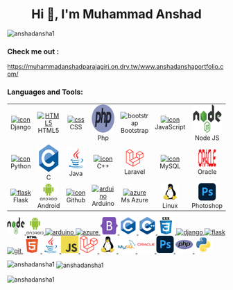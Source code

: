 

<h1 align="center">Hi 👋, I'm Muhammad Anshad</h1>
<p align="left"> <img src="https://komarev.com/ghpvc/?username=anshadansha1&label=Profile%20views&color=0e75b6&style=flat" alt="anshadansha1" /> </p>

<h3 align="left">Check me out :</h3>
<a href="https://muhammadanshadparajagiri.on.drv.tw/www.anshadanshaportfolio.com/">https://muhammadanshadparajagiri.on.drv.tw/www.anshadanshaportfolio.com/</a><br>
<p align="left">
</p>

<h3 align="left">Languages and Tools:</h3>
<table align="center">
   <tr>
   <td align="center" width="96">
        <a href="https://www.djangoproject.com/" target="_blank" rel="noreferrer"><img src="https://techstack-generator.vercel.app/django-icon.svg" alt="icon" width="65" height="65" /></a>
      <br>Django
    </td>
   <td align="center"  width="96">
        <a href="https://www.w3.org/html/" target="_blank" rel="noreferrer"><img src="https://skillicons.dev/icons?i=html" width="48" height="48" alt="HTML5" /></a>
      <br>HTML5
    </td>
    <td align="center" width="96">
        <a href="https://www.w3schools.com/css/" target="_blank" rel="noreferrer"><img src="https://skillicons.dev/icons?i=css" width="48" height="48" alt="css" /></a>
      <br>CSS
    </td>
    <td align="center" width="96">
        <a href="https://www.php.net" target="_blank" rel="noreferrer"><img src="php-1.svg" alt="icon" width="65" height="65" /></a>
      <br>Php
    </td>
    <td align="center"  width="96">
        <img src="https://skillicons.dev/icons?i=bootstrap" width="48" height="48" alt="bootstrap" />
      <br>Bootstrap
    <td align="center" width="96">
        <a href="https://developer.mozilla.org/en-US/docs/Web/JavaScript" target="_blank" rel="noreferrer"><img src="https://techstack-generator.vercel.app/js-icon.svg" alt="icon" width="65" height="65" /></a>
      <br>JavaScript
    </td>
         <td align="center" width="96">
        <a href="https://nodejs.org/en" target="_blank" rel="noreferrer"><img src="nodejs-1.svg" alt="icon" width="65" height="65" /></a>
      <br>Node JS
    </td>
      </td>
    
 </tr>
  <tr>
    <td align="center" width="96">
      <a href="#macropower-tech">
        <a href="https://www.python.org" target="_blank" rel="noreferrer"><img src="https://techstack-generator.vercel.app/python-icon.svg" alt="icon" width="65" height="65" /></a>
      </a>
      <br>Python
    </td>
   <td align="center" width="96">
        <a href="https://www.cprogramming.com/" target="_blank" rel="noreferrer"><img src="https://raw.githubusercontent.com/devicons/devicon/master/icons/c/c-original.svg" alt="icon" width="65" height="65" /></a>
      <br>C
    </td>
    <td align="center" width="96"> 
        <a href="https://www.java.com" target="_blank" rel="noreferrer"><img src="https://raw.githubusercontent.com/devicons/devicon/master/icons/java/java-original.svg" width="48" height="48" alt="Git" /></a>
      <br>Java
    </td>
    <td align="center" width="96">
        <a href="https://www.w3schools.com/cpp/" target="_blank" rel="noreferrer"><img src="https://techstack-generator.vercel.app/cpp-icon.svg" alt="icon" width="65" height="65" /></a>
      <br>C++
    </td>
    <td align="center" width="96">
        <a href="https://laravel.com/" target="_blank" rel="noreferrer"> <img src="laravel-2.svg" alt="laravel" width="40" height="40"/> </a> 
      <br>Laravel
    </td>
     
   <td align="center" width="96">
        <a href="https://www.mysql.com/" target="_blank" rel="noreferrer"><img src="https://techstack-generator.vercel.app/mysql-icon.svg" alt="icon" width="65" height="65" /></a>
      <br>MySQL
    </td>
    <td align="center" width="96">
        <a href="https://www.oracle.com/" target="_blank" rel="noreferrer"> <img src="oracle-6.svg" alt="oracle" width="40" height="40"/> </a> 
      <br>Oracle
    </td>
  </tr>
 
<tr>
   <td align="center" width="96">
        <a href="https://flask.palletsprojects.com/" target="_blank" rel="noreferrer"> <img src="https://www.vectorlogo.zone/logos/pocoo_flask/pocoo_flask-icon.svg" alt="flask" width="40" height="40"/> </a>
      <br>Flask
    </td>
  <td align="center" width="96">
        <a href="https://developer.android.com" target="_blank" rel="noreferrer"> <img src="logo-android.svg" alt="android" width="40" height="40"/> </a>
      <br>Android
    <td align="center" width="96">
       <a href="https://github.com" target="_blank" rel="noreferrer"> <img src="https://techstack-generator.vercel.app/github-icon.svg" alt="icon" width="65" height="65" /></a>
      <br>Github
    </td>
    <td align="center"  width="96">
        <a href="https://www.arduino.cc/" target="_blank" rel="noreferrer"> <img src="https://cdn.worldvectorlogo.com/logos/arduino-1.svg" alt="arduino" width="40" height="40"/> </a> 
      <br>Arduino
    </td>
    <td align="center" width="96">
        <a href="https://azure.microsoft.com/en-in/" target="_blank" rel="noreferrer"> <img src="https://www.vectorlogo.zone/logos/microsoft_azure/microsoft_azure-icon.svg" alt="azure" width="40" height="40"/> </a>
      <br>Ms Azure
    </td>
    <td align="center"  width="96">
        <a href="https://www.linux.org/" target="_blank" rel="noreferrer"> <img src="linux-tux.svg" alt="linux" width="40" height="40"/> </a> 
      <br>Linux
    <td align="center" width="96">
        <a href="https://www.photoshop.com/en" target="_blank" rel="noreferrer"> <img src="adobe-photoshop-2.svg" alt="photoshop" width="40" height="40"/> </a> 
      <br>Photoshop
    </td>
        
      
   </td>
   
  
 </tr>
</table>
<p align="left"> 
<a href="https://nodejs.org/en" target="_blank" rel="noreferrer"> <img src="nodejs-1.svg" alt="python" width="40" height="40"/> </a>
<a href="https://developer.android.com" target="_blank" rel="noreferrer"> <img src="logo-android.svg" alt="android" width="40" height="40"/> </a>
<a href="https://www.arduino.cc/" target="_blank" rel="noreferrer"> <img src="https://cdn.worldvectorlogo.com/logos/arduino-1.svg" alt="arduino" width="40" height="40"/> </a> 
<a href="https://azure.microsoft.com/en-in/" target="_blank" rel="noreferrer"> <img src="https://www.vectorlogo.zone/logos/microsoft_azure/microsoft_azure-icon.svg" alt="azure" width="40" height="40"/> </a>
<a href="https://getbootstrap.com" target="_blank" rel="noreferrer"> <img src="bootstrap-5-1.svg" alt="bootstrap" width="40" height="40"/> </a> 
<a href="https://www.cprogramming.com/" target="_blank" rel="noreferrer"> <img src="https://raw.githubusercontent.com/devicons/devicon/master/icons/c/c-original.svg" alt="c" width="40" height="40"/> </a> 
<a href="https://www.w3schools.com/cpp/" target="_blank" rel="noreferrer"> <img src="https://raw.githubusercontent.com/devicons/devicon/master/icons/cplusplus/cplusplus-original.svg" alt="cplusplus" width="40" height="40"/> </a> 
<a href="https://www.w3schools.com/css/" target="_blank" rel="noreferrer"> <img src="https://raw.githubusercontent.com/devicons/devicon/master/icons/css3/css3-original-wordmark.svg" alt="css3" width="40" height="40"/> </a> 
<a href="https://www.djangoproject.com/" target="_blank" rel="noreferrer"> <img src="https://cdn.worldvectorlogo.com/logos/django.svg" alt="django" width="40" height="40"/> </a>
<a href="https://flask.palletsprojects.com/" target="_blank" rel="noreferrer"> <img src="https://www.vectorlogo.zone/logos/pocoo_flask/pocoo_flask-icon.svg" alt="flask" width="40" height="40"/> </a>
<a href="https://git-scm.com/" target="_blank" rel="noreferrer"> <img src="https://www.vectorlogo.zone/logos/git-scm/git-scm-icon.svg" alt="git" width="40" height="40"/> </a> 
<a href="https://www.w3.org/html/" target="_blank" rel="noreferrer"> <img src="https://raw.githubusercontent.com/devicons/devicon/master/icons/html5/html5-original-wordmark.svg" alt="html5" width="40" height="40"/> </a> 
<a href="https://www.java.com" target="_blank" rel="noreferrer"> <img src="https://raw.githubusercontent.com/devicons/devicon/master/icons/java/java-original.svg" alt="java" width="40" height="40"/> </a> 
<a href="https://developer.mozilla.org/en-US/docs/Web/JavaScript" target="_blank" rel="noreferrer"> <img src="logo-javascript.svg" alt="javascript" width="40" height="40"/> </a> 
<a href="https://laravel.com/" target="_blank" rel="noreferrer"> <img src="laravel-2.svg" alt="laravel" width="40" height="40"/> </a> 
<a href="https://www.linux.org/" target="_blank" rel="noreferrer"> <img src="linux-tux.svg" alt="linux" width="40" height="40"/> </a> 
<a href="https://www.mysql.com/" target="_blank" rel="noreferrer"> <img src="https://raw.githubusercontent.com/devicons/devicon/master/icons/mysql/mysql-original-wordmark.svg" alt="mysql" width="40" height="40"/> </a> 
<a href="https://www.oracle.com/" target="_blank" rel="noreferrer"> <img src="https://raw.githubusercontent.com/devicons/devicon/master/icons/oracle/oracle-original.svg" alt="oracle" width="40" height="40"/> </a> 
<a href="https://www.photoshop.com/en" target="_blank" rel="noreferrer"> <img src="adobe-photoshop-2.svg" alt="photoshop" width="40" height="40"/> </a> 
<a href="https://www.php.net" target="_blank" rel="noreferrer"> <img src="https://raw.githubusercontent.com/devicons/devicon/master/icons/php/php-original.svg" alt="php" width="40" height="40"/> </a> 
<a href="https://www.python.org" target="_blank" rel="noreferrer"> <img src="https://raw.githubusercontent.com/devicons/devicon/master/icons/python/python-original.svg" alt="python" width="40" height="40"/> </a> </p>

<p><img align="left" src="https://github-readme-stats.vercel.app/api/top-langs?username=anshadansha1&show_icons=true&locale=en&layout=compact" alt="anshadansha1" /></p>

<p>&nbsp;<img align="center" src="https://github-readme-stats.vercel.app/api?username=anshadansha1&show_icons=true&locale=en" alt="anshadansha1" /></p>

<p><img align="center" src="https://github-readme-streak-stats.herokuapp.com/?user=anshadansha1&" alt="anshadansha1" /></p>

